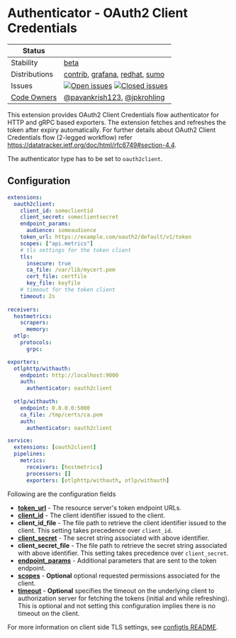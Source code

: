 # Authenticator - OAuth2 Client Credentials
<!-- status autogenerated section -->
| Status        |           |
| ------------- |-----------|
| Stability     | [beta]  |
| Distributions | [contrib], [grafana], [redhat], [sumo] |
| Issues        | [![Open issues](https://img.shields.io/github/issues-search/open-telemetry/opentelemetry-collector-contrib?query=is%3Aissue%20is%3Aopen%20label%3Aextension%2Foauth2clientauth%20&label=open&color=orange&logo=opentelemetry)](https://github.com/open-telemetry/opentelemetry-collector-contrib/issues?q=is%3Aopen+is%3Aissue+label%3Aextension%2Foauth2clientauth) [![Closed issues](https://img.shields.io/github/issues-search/open-telemetry/opentelemetry-collector-contrib?query=is%3Aissue%20is%3Aclosed%20label%3Aextension%2Foauth2clientauth%20&label=closed&color=blue&logo=opentelemetry)](https://github.com/open-telemetry/opentelemetry-collector-contrib/issues?q=is%3Aclosed+is%3Aissue+label%3Aextension%2Foauth2clientauth) |
| [Code Owners](https://github.com/open-telemetry/opentelemetry-collector-contrib/blob/main/CONTRIBUTING.md#becoming-a-code-owner)    | [@pavankrish123](https://www.github.com/pavankrish123), [@jpkrohling](https://www.github.com/jpkrohling) |

[beta]: https://github.com/open-telemetry/opentelemetry-collector#beta
[contrib]: https://github.com/open-telemetry/opentelemetry-collector-releases/tree/main/distributions/otelcol-contrib
[grafana]: https://github.com/grafana/agent
[redhat]: https://github.com/os-observability/redhat-opentelemetry-collector
[sumo]: https://github.com/SumoLogic/sumologic-otel-collector
<!-- end autogenerated section -->


This extension provides OAuth2 Client Credentials flow authenticator for HTTP and gRPC based exporters. The extension
fetches and refreshes the token after expiry automatically. For further details about OAuth2 Client Credentials flow (2-legged workflow)
refer https://datatracker.ietf.org/doc/html/rfc6749#section-4.4.

The authenticator type has to be set to `oauth2client`.

## Configuration

```yaml
extensions:
  oauth2client:
    client_id: someclientid
    client_secret: someclientsecret
    endpoint_params:
      audience: someaudience
    token_url: https://example.com/oauth2/default/v1/token
    scopes: ["api.metrics"]
    # tls settings for the token client
    tls:
      insecure: true
      ca_file: /var/lib/mycert.pem
      cert_file: certfile
      key_file: keyfile
    # timeout for the token client
    timeout: 2s
    
receivers:
  hostmetrics:
    scrapers:
      memory:
  otlp:
    protocols:
      grpc:

exporters:
  otlphttp/withauth:
    endpoint: http://localhost:9000
    auth:
      authenticator: oauth2client
      
  otlp/withauth:
    endpoint: 0.0.0.0:5000
    ca_file: /tmp/certs/ca.pem
    auth:
      authenticator: oauth2client

service:
  extensions: [oauth2client]
  pipelines:
    metrics:
      receivers: [hostmetrics]
      processors: []
      exporters: [otlphttp/withauth, otlp/withauth]
```

Following are the configuration fields

- [**token_url**](https://datatracker.ietf.org/doc/html/rfc6749#section-3.2) - The resource server's token endpoint URLs.
- [**client_id**](https://datatracker.ietf.org/doc/html/rfc6749#section-2.2) - The client identifier issued to the client.
- **client_id_file** - The file path to retrieve the client identifier issued to the client.
  This setting takes precedence over `client_id`.
- [**client_secret**](https://datatracker.ietf.org/doc/html/rfc6749#section-2.3.1) - The secret string associated with above identifier.
- **client_secret_file** - The file path to retrieve the secret string associated with above identifier.
  This setting takes precedence over `client_secret`.
- [**endpoint_params**](https://github.com/golang/oauth2/blob/master/clientcredentials/clientcredentials.go#L44) - Additional parameters that are sent to the token endpoint.
- [**scopes**](https://datatracker.ietf.org/doc/html/rfc6749#section-3.3) - **Optional** optional requested permissions associated for the client.
- [**timeout**](https://golang.org/src/net/http/client.go#L90) -  **Optional** specifies the timeout on the underlying client to authorization server for fetching the tokens (initial and while refreshing).
  This is optional and not setting this configuration implies there is no timeout on the client.

For more information on client side TLS settings, see [configtls README](https://github.com/open-telemetry/opentelemetry-collector/tree/main/config/configtls).
